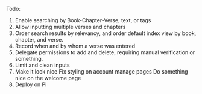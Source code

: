 Todo:
1. Enable searching by Book-Chapter-Verse, text, or tags
2. Allow inputting multiple verses and chapters
3. Order search results by relevancy, and order default index view by book, chapter, and verse.
4. Record when and by whom a verse was entered
5. Delegate permissions to add and delete, requiring manual verification or something.
6. Limit and clean inputs
7. Make it look nice
    Fix styling on account manage pages
    Do something nice on the welcome page
8. Deploy on Pi
